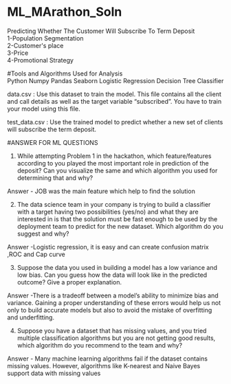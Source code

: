 # ML_MArathon_Soln
Predicting Whether The Customer Will Subscribe To Term Deposit         
1-Population Segmentation      
2-Customer's place    
3-Price    
4-Promotional Strategy                   

#Tools and Algorithms Used for Analysis            
Python 
Numpy 
Pandas 
Seaborn 
Logistic Regression 
Decision Tree Classifier

data.csv : Use this dataset to train the model. This file contains all the client and call details as well as the target variable “subscribed”. 
You have to train your model using this file.

test_data.csv : Use the trained model to predict whether a new set of clients will subscribe the term deposit.

#ANSWER FOR ML QUESTIONS
1. While attempting Problem 1 in the hackathon, which feature/features according to you
played the most important role in prediction of the deposit? Can you visualize the same
and which algorithm you used for determining that and why?

Answer - JOB was the main feature which help to find the solution

2. The data science team in your company is trying to build a classifier with a target having
two possibilities (yes/no) and what they are interested in is that the solution must be fast
enough to be used by the deployment team to predict for the new dataset. Which
algorithm do you suggest and why?

Answer -Logistic regression, it is easy and can create confusion matrix ,ROC and Cap curve

3. Suppose the data you used in building a model has a low variance and low bias. Can
you guess how the data will look like in the predicted outcome? Give a proper
explanation.

Answer -There is a tradeoff between a model’s ability to minimize bias and variance. 
Gaining a proper understanding of these errors would help us not only to build accurate 
models but also to avoid the mistake of overfitting and underfitting.

4. Suppose you have a dataset that has missing values, and you tried multiple
classification algorithms but you are not getting good results, which algorithm do you
recommend to the team and why?

Answer - Many machine learning algorithms fail if the dataset contains missing values. 
However, algorithms like K-nearest and Naive Bayes support data with missing values





